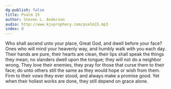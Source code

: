 ```yaml
---
dg-publish: false
title: Psalm 15
author: Steven L. Anderson
audio: http://www.kjvprophecy.com/psalm15.mp3
index: 0
---
```


Who shall ascend unto your place,
Great God, and dwell before your face?
Ones who will mind your heavenly way,
and humbly walk with you each day.
Their hands are pure, their hearts are clean,
their lips shall speak the things they mean;
no slanders dwell upon the tongue;
they will not do a neighbor wrong.
They love their enemies, they pray
for those that curse them to their face;
do unto others still the same
as they would hope or wish from them.
Firm to their vows they ever stood,
and always make a promise good.
Yet when their holiest works are done,
they still depend on grace alone.